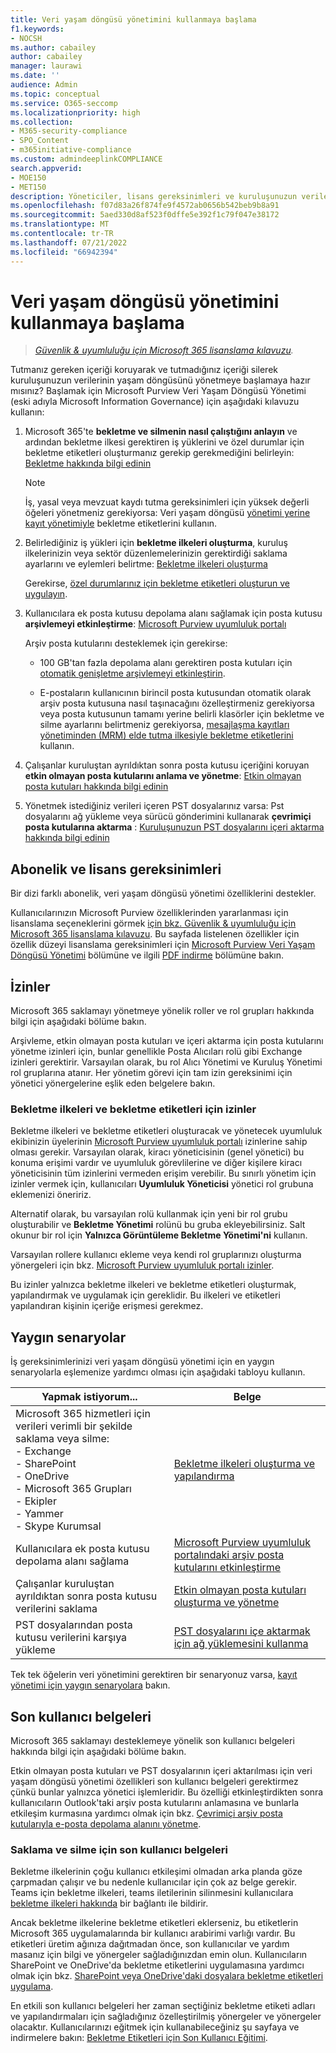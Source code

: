 ```yaml
---
title: Veri yaşam döngüsü yönetimini kullanmaya başlama
f1.keywords:
- NOCSH
ms.author: cabailey
author: cabailey
manager: laurawi
ms.date: ''
audience: Admin
ms.topic: conceptual
ms.service: O365-seccomp
ms.localizationpriority: high
ms.collection:
- M365-security-compliance
- SPO_Content
- m365initiative-compliance
ms.custom: admindeeplinkCOMPLIANCE
search.appverid:
- MOE150
- MET150
description: Yöneticiler, lisans gereksinimleri ve kuruluşunuzun verilerinin yaşam döngüsünü yöneten yaygın senaryolar için açıklayıcı adımlar.
ms.openlocfilehash: f07d83a26f874fe9f4572ab0656b542beb9b8a91
ms.sourcegitcommit: 5aed330d8af523f0dffe5e392f1c79f047e38172
ms.translationtype: MT
ms.contentlocale: tr-TR
ms.lasthandoff: 07/21/2022
ms.locfileid: "66942394"
---
```

# <a name="get-started-with-data-lifecycle-management"></a>Veri yaşam döngüsü yönetimini kullanmaya başlama

>*[Güvenlik & uyumluluğu için Microsoft 365 lisanslama kılavuzu](/office365/servicedescriptions/microsoft-365-service-descriptions/microsoft-365-tenantlevel-services-licensing-guidance/microsoft-365-security-compliance-licensing-guidance).*

Tutmanız gereken içeriği koruyarak ve tutmadığınız içeriği silerek kuruluşunuzun verilerinin yaşam döngüsünü yönetmeye başlamaya hazır mısınız? Başlamak için Microsoft Purview Veri Yaşam Döngüsü Yönetimi (eski adıyla Microsoft Information Governance) için aşağıdaki kılavuzu kullanın:

1. Microsoft 365'te **bekletme ve silmenin nasıl çalıştığını anlayın** ve ardından bekletme ilkesi gerektiren iş yüklerini ve özel durumlar için bekletme etiketleri oluşturmanız gerekip gerekmediğini belirleyin: [Bekletme hakkında bilgi edinin](retention.md)
    
    > [!NOTE]
    > İş, yasal veya mevzuat kaydı tutma gereksinimleri için yüksek değerli öğeleri yönetmeniz gerekiyorsa: Veri yaşam döngüsü [yönetimi yerine kayıt yönetimiyle](records-management.md) bekletme etiketlerini kullanın.

2. Belirlediğiniz iş yükleri için **bekletme ilkeleri oluşturma**, kuruluş ilkelerinizin veya sektör düzenlemelerinizin gerektirdiği saklama ayarlarını ve eylemleri belirtme: [Bekletme ilkeleri oluşturma](create-retention-policies.md)
    
    Gerekirse, [özel durumlarınız için bekletme etiketleri oluşturun ve uygulayın](create-retention-labels-information-governance.md).

3. Kullanıcılara ek posta kutusu depolama alanı sağlamak için posta kutusu **arşivlemeyi etkinleştirme**: [Microsoft Purview uyumluluk portalı](enable-archive-mailboxes.md)
    
    Arşiv posta kutularını desteklemek için gerekirse:
    
    - 100 GB'tan fazla depolama alanı gerektiren posta kutuları için [otomatik genişletme arşivlemeyi etkinleştirin](enable-autoexpanding-archiving.md).
    
    - E-postaların kullanıcının birincil posta kutusundan otomatik olarak arşiv posta kutusuna nasıl taşınacağını özelleştirmeniz gerekiyorsa veya posta kutusunun tamamı yerine belirli klasörler için bekletme ve silme ayarlarını belirtmeniz gerekiyorsa, [mesajlaşma kayıtları yönetiminden (MRM) elde tutma ilkesiyle bekletme etiketlerini](set-up-an-archive-and-deletion-policy-for-mailboxes.md) kullanın.

4. Çalışanlar kuruluştan ayrıldıktan sonra posta kutusu içeriğini koruyan **etkin olmayan posta kutularını anlama ve yönetme**: [Etkin olmayan posta kutuları hakkında bilgi edinin](inactive-mailboxes-in-office-365.md)

5. Yönetmek istediğiniz verileri içeren PST dosyalarınız varsa: Pst dosyalarını ağ yükleme veya sürücü gönderimini kullanarak **çevrimiçi posta kutularına aktarma** : [Kuruluşunuzun PST dosyalarını içeri aktarma hakkında bilgi edinin](importing-pst-files-to-office-365.md)

## <a name="subscription-and-licensing-requirements"></a>Abonelik ve lisans gereksinimleri

Bir dizi farklı abonelik, veri yaşam döngüsü yönetimi özelliklerini destekler.

Kullanıcılarınızın Microsoft Purview özelliklerinden yararlanması için lisanslama seçeneklerini görmek [için bkz. Güvenlik & uyumluluğu için Microsoft 365 lisanslama kılavuzu](/office365/servicedescriptions/microsoft-365-service-descriptions/microsoft-365-tenantlevel-services-licensing-guidance/microsoft-365-security-compliance-licensing-guidance). Bu sayfada listelenen özellikler için özellik düzeyi lisanslama gereksinimleri için [Microsoft Purview Veri Yaşam Döngüsü Yönetimi](/office365/servicedescriptions/microsoft-365-service-descriptions/microsoft-365-tenantlevel-services-licensing-guidance/microsoft-365-security-compliance-licensing-guidance#microsoft-purview-data-lifecycle-management) bölümüne ve ilgili [PDF indirme](https://go.microsoft.com/fwlink/?linkid=2139145) bölümüne bakın.

## <a name="permissions"></a>İzinler

Microsoft 365 saklamayı yönetmeye yönelik roller ve rol grupları hakkında bilgi için aşağıdaki bölüme bakın.

Arşivleme, etkin olmayan posta kutuları ve içeri aktarma için posta kutularını yönetme izinleri için, bunlar genellikle Posta Alıcıları rolü gibi Exchange izinleri gerektirir. Varsayılan olarak, bu rol Alıcı Yönetimi ve Kuruluş Yönetimi rol gruplarına atanır. Her yönetim görevi için tam izin gereksinimi için yönetici yönergelerine eşlik eden belgelere bakın.

### <a name="permissions-for-retention-policies-and-retention-labels"></a>Bekletme ilkeleri ve bekletme etiketleri için izinler

Bekletme ilkeleri ve bekletme etiketleri oluşturacak ve yönetecek uyumluluk ekibinizin üyelerinin <a href="https://go.microsoft.com/fwlink/p/?linkid=2077149" target="_blank">Microsoft Purview uyumluluk portalı</a> izinlerine sahip olması gerekir. Varsayılan olarak, kiracı yöneticisinin (genel yönetici) bu konuma erişimi vardır ve uyumluluk görevlilerine ve diğer kişilere kiracı yöneticisinin tüm izinlerini vermeden erişim verebilir. Bu sınırlı yönetim için izinler vermek için, kullanıcıları **Uyumluluk Yöneticisi** yönetici rol grubuna eklemenizi öneririz.

Alternatif olarak, bu varsayılan rolü kullanmak için yeni bir rol grubu oluşturabilir ve **Bekletme Yönetimi** rolünü bu gruba ekleyebilirsiniz. Salt okunur bir rol için **Yalnızca Görüntüleme Bekletme Yönetimi'ni** kullanın. 

Varsayılan rollere kullanıcı ekleme veya kendi rol gruplarınızı oluşturma yönergeleri için bkz. [Microsoft Purview uyumluluk portalı izinler](microsoft-365-compliance-center-permissions.md).

Bu izinler yalnızca bekletme ilkeleri ve bekletme etiketleri oluşturmak, yapılandırmak ve uygulamak için gereklidir. Bu ilkeleri ve etiketleri yapılandıran kişinin içeriğe erişmesi gerekmez.

## <a name="common-scenarios"></a>Yaygın senaryolar

İş gereksinimlerinizi veri yaşam döngüsü yönetimi için en yaygın senaryolarla eşlemenize yardımcı olması için aşağıdaki tabloyu kullanın.

|Yapmak istiyorum...|Belge|
|----------------|---------------|
|Microsoft 365 hizmetleri için verileri verimli bir şekilde saklama veya silme: <br />- Exchange  <br />- SharePoint  <br />- OneDrive  <br />- Microsoft 365 Grupları <br />- Ekipler <br />- Yammer <br />- Skype Kurumsal |[Bekletme ilkeleri oluşturma ve yapılandırma](create-retention-policies.md)|
|Kullanıcılara ek posta kutusu depolama alanı sağlama |[Microsoft Purview uyumluluk portalındaki arşiv posta kutularını etkinleştirme](enable-archive-mailboxes.md)|
|Çalışanlar kuruluştan ayrıldıktan sonra posta kutusu verilerini saklama |[Etkin olmayan posta kutuları oluşturma ve yönetme](create-and-manage-inactive-mailboxes.md)|
|PST dosyalarından posta kutusu verilerini karşıya yükleme |[PST dosyalarını içe aktarmak için ağ yüklemesini kullanma](use-network-upload-to-import-pst-files.md)|


Tek tek öğelerin veri yönetimini gerektiren bir senaryonuz varsa, [kayıt yönetimi için yaygın senaryolara](get-started-with-records-management.md#common-scenarios) bakın. 

## <a name="end-user-documentation"></a>Son kullanıcı belgeleri

Microsoft 365 saklamayı desteklemeye yönelik son kullanıcı belgeleri hakkında bilgi için aşağıdaki bölüme bakın.

Etkin olmayan posta kutuları ve PST dosyalarının içeri aktarılması için veri yaşam döngüsü yönetimi özellikleri son kullanıcı belgeleri gerektirmez çünkü bunlar yalnızca yönetici işlemleridir. Bu özelliği etkinleştirdikten sonra kullanıcıların Outlook'taki arşiv posta kutularını anlamasına ve bunlarla etkileşim kurmasına yardımcı olmak için bkz. [Çevrimiçi arşiv posta kutularıyla e-posta depolama alanını yönetme](https://support.microsoft.com/office/manage-email-storage-with-online-archive-mailboxes-1cae7d17-7813-4fe8-8ca2-9a5494e9a721).

### <a name="end-user-documentation-for-retention-and-deletion"></a>Saklama ve silme için son kullanıcı belgeleri

Bekletme ilkelerinin çoğu kullanıcı etkileşimi olmadan arka planda göze çarpmadan çalışır ve bu nedenle kullanıcılar için çok az belge gerekir. Teams için bekletme ilkeleri, teams iletilerinin silinmesini kullanıcılara [bekletme ilkeleri hakkında](https://support.microsoft.com/office/teams-messages-about-retention-policies-c151fa2f-1558-4cf9-8e51-854e925b483b) bir bağlantı ile bildirir.

Ancak bekletme ilkelerine bekletme etiketleri eklerseniz, bu etiketlerin Microsoft 365 uygulamalarında bir kullanıcı arabirimi varlığı vardır. Bu etiketleri üretim ağınıza dağıtmadan önce, son kullanıcılar ve yardım masanız için bilgi ve yönergeler sağladığınızdan emin olun. Kullanıcıların SharePoint ve OneDrive'da bekletme etiketlerini uygulamasına yardımcı olmak için bkz. [SharePoint veya OneDrive'daki dosyalara bekletme etiketleri uygulama](https://support.microsoft.com/office/apply-retention-labels-to-files-in-sharepoint-or-onedrive-11a6835b-ec9f-40db-8aca-6f5ef18132df).

En etkili son kullanıcı belgeleri her zaman seçtiğiniz bekletme etiketi adları ve yapılandırmaları için sağladığınız özelleştirilmiş yönergeler ve yönergeler olacaktır. Kullanıcılarınızı eğitmek için kullanabileceğiniz şu sayfaya ve indirmelere bakın: [Bekletme Etiketleri için Son Kullanıcı Eğitimi](https://microsoft.github.io/ComplianceCxE/enduser/retention/).

